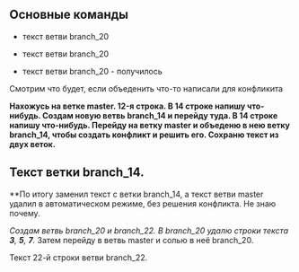 ## Основные команды 

* текст ветви branch_20 

* текст ветви branch_20 

* текст ветви branch_20 - получилось 

Смотрим что будет, если объеденить 
что-то написали для конфликита

__Нахожусь на ветке master. 12-я строка. В 14 строке напишу что-нибудь.
Создам новую ветвь branch_14 и перейду туда. В 14 строке напишу что-нибудь. Перейду на ветку master и объеденю в нею ветку branch_14, чтобы создать конфликт и решить его. Сохраню текст из двух веток.__
## Текст ветки branch_14.

**По итогу заменил текст с ветки branch_14, а текст ветви master удалил в автоматическом режиме, без решения конфликта. Не знаю почему.

*Создам ветвь branch_20 и branch_22. В branch_20 удалю строки текста __3__, __5__, __7__.* Затем перейду в ветвь master и солью в неё branch_20. 



Текст 22-й строки ветви branch_22.